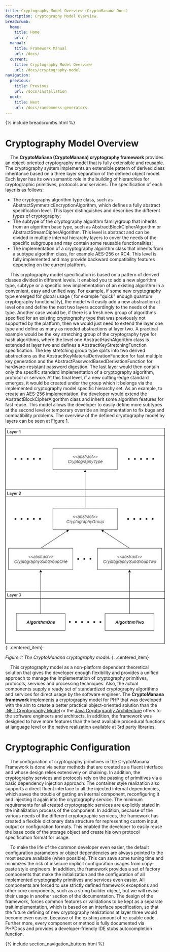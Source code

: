 ```yaml
---
title: Cryptography Model Overview (CryptoManana Docs)
description: Cryptography Model Overview.
breadcrumb:
  home:
    title: Home
    url: /
  manual:
    title: Framework Manual
    url: /docs/
  current:
    title: Cryptography Model Overview
    url: /docs/cryptography-model
navigation:
  previous:
    title: Previous
    url: /docs/installation
  next:
    title: Next
    url: /docs/randomness-generators
---
```


{% include breadcrumbs.html %}

# Cryptography Model Overview

&nbsp;&nbsp;&nbsp;&nbsp;The **CryptoMañana (CryptoManana) cryptography framework** provides an object-oriented
cryptography model that is fully extensible and reusable. The cryptography system implements an extensible pattern of
derived class inheritance based on a three layer separation of the defined object model. Each layer has its own semantic
role in the building of hierarchies for cryptographic primitives, protocols and services. The specification of each
layer is as follows:

- The cryptography algorithm type class, such as AbstractSymmetricEncryptionAlgorithm, which defines a fully abstract
  specification level. This layer distinguishes and describes the different types of cryptography;
- The subtype of the cryptography algorithm family/group that inherits from an algorithm base type, such as
  AbstractBlockCipherAlgorithm or AbstractStreamCipherAlgorithm. This level is abstract and can be divided in multiple
  internal hierarchy layers to cover the needs of the specific subgroups and may contain some reusable functionalities;
- The implementation of a cryptography algorithm class that inherits from a subtype algorithm class, for example AES-256
  or RC4. This level is fully implemented and may provide backward compatibility features depending on the current
  platform.

&nbsp;&nbsp;&nbsp;&nbsp;This cryptography model specification is based on a pattern of derived classes divided in
different levels. It enabled you to add a new algorithm type, subtype or a specific new implementation of an existing
algorithm in a convenient, easy and unified way. For example, if some new cryptography type emerged for global usage (
for example "quick" enough quantum cryptography functionality), the model will easily add a new abstraction at level one
and define the next two layers accordingly to the needs of the type. Another case would be, if there is a fresh new
group of algorithms specified for an existing cryptography type that was previously not supported by the platform, then
we would just need to extend the layer one type and define as many as needed abstractions at layer two. A practical
example would be the key stretching group of the cryptography type for hash algorithms, where the level one
AbstractHashAlgorithm class is extended at layer two and defines a AbstractKeyStretchingFunction specification. The key
stretching group type splits into two derived abstractions as the AbstractKeyMaterialDerivationFunction for fast
multiple key generation and the AbstractPasswordBasedDerivationFunction for hardware-resistant password digestion. The
last layer would then contain only the specific standard implementation of a cryptography algorithm, protocol or
service. At this final level, if a new cutting-edge standard emerges, it would be created under the group which it
belongs via the implemented cryptography model specific hierarchy set. As an example, to create an AES-256
implementation, the developer would extend the AbstractBlockCipherAlgorithm class and inherit some algorithm features
for fast reuse. This model allows the developer to easily define more subtypes at the second level or temporary override
an implementation to fix bugs and compatibility problems. The overview of the defined cryptography model by layers can
be seen at Figure 1.

![Cryptography Model Overview](../images/docs/cryptography-model.jpg "CryptoManana Cryptography Model Overview")
{: .centered_item}

*Figure 1: The CryptoManana cryptography model.*
{: .centered_item}

&nbsp;&nbsp;&nbsp;&nbsp;This cryptography model as a non-platform dependent theoretical solution that gives the
developer enough flexibility and provides a unified approach to manage the implementation of cryptography primitives,
protocols, services and processing techniques. Also, the actual components supply a ready set of standardized
cryptography algorithms and services for direct usage by the software engineer. The **CryptoManana framework**
implements a cryptography model for PHP that was developed with the aim to create a better practical object-oriented
solution than
the [.NET Cryptography Model](https://docs.microsoft.com/en-us/dotnet/standard/security/cryptography-model) or
the [Java Cryptography Architecture](https://docs.oracle.com/javase/8/docs/technotes/guides/security/crypto/CryptoSpec.html)
offers to the software engineers and architects. In addition, the framework was designed to have more features than the
best available procedural functions at language level or the native realization available at 3rd party libraries.

# Cryptographic Configuration

&nbsp;&nbsp;&nbsp;&nbsp;The configuration of cryptography primitives in the CryptoManana Framework is done via setter
methods that are created as a fluent interface and whose design relies extensively on chaining. In addition, the
cryptography services and protocols rely on the passing of primitives via a basic dependency injection approach. The
container style realization also supports a direct fluent interface to all the injected internal dependencies, which
saves the trouble of getting an internal component, reconfiguring it and injecting it again into the cryptography
service. The minimum requirements for all created cryptographic services are explicitly stated in the initialization
process of the component. In addition, because of the various needs of the different cryptographic services, the
framework has created a flexible dictionary data structure for representing custom input, output or configuration
formats. This enabled the developer to easily reuse the base code of the storage object and create his own protocol
specification format for usage.

&nbsp;&nbsp;&nbsp;&nbsp;To make the life of the common developer even easier, the default configuration parameters or
object dependencies are always pointed to the most secure available (when possible). This can save some tuning time and
minimizes the risk of insecure implicit configuration usages from copy-paste style engineers. In addition, the framework
provides a set of factory components that make the initialization and the configuration of all implemented cryptography
primitives and services even easier. All components are forced to use strictly defined framework exceptions and other
core components, such as a string builder object, but we will revise their usage in another section of the
documentation. The design of the framework, forces common features or validations to be kept as a separate trait
implementation, which is based on an interface specification, so that the future defining of new cryptography
realizations at layer three would become even easier, because of the existing amount of re-usable code. Further more,
every component or method is fully documented via PHPDocs and provides a developer-friendly IDE stubs autocompletion
function.

{% include section_navigation_buttons.html %}
